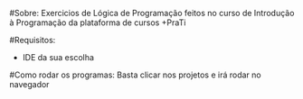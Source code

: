 #Sobre: 
Exercicios de Lógica de Programação feitos no curso de Introdução à Programação da plataforma de cursos +PraTi

#Requisitos:
- IDE da sua escolha 

#Como rodar os programas:
Basta clicar nos projetos e irá rodar no navegador
